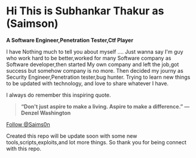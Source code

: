 # Hi This is Subhankar Thakur as (Saimson)
**A Software Engineer,Penetration Tester,Ctf Player**

I have Nothing much to tell you about myself ....
Just wanna say I'm guy who work hard to be better,worked for many 
Software company as Software developer,then started My own company
and left the job,got success but somehow company is no more.
Then decided my journy as Security Engineer,Penetration tester,bug hunter.
Trying to learn new things to be updated with technology,
and love to share whatever I have.


I always do remember this inspiring quote.
> **“Don't just aspire to make a living. Aspire to make a difference.” 
                                               —Denzel Washington**





<a class="twitter-follow-button"
  href="https://twitter.com/saims0n">
Follow @Saims0n</a>



Created this repo will be update soon with some new tools,scripts,exploits,and lot more things.
So thank you for being connect with this repo.
